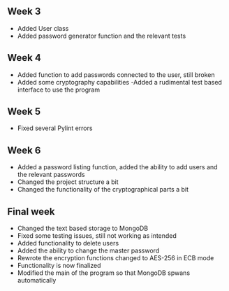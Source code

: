 ## Week 3

- Added User class
- Added password generator function and the relevant tests

## Week 4

- Added function to add passwords connected to the user, still broken
- Added some cryptography capabilities
 -Added a rudimental test based interface to use the program

 ## Week 5

 - Fixed several Pylint errors

 ## Week 6
 - Added a password listing function, added the ability to add users and the relevant passwords
 - Changed the project structure a bit
 - Changed the functionality of the cryptographical parts a bit

 ## Final week
 - Changed the text based storage to MongoDB
 - Fixed some testing issues, still not working as intended
 - Added functionality to delete users
 - Added the ability to change the master password
 - Rewrote the encryption functions changed to AES-256 in ECB mode
 - Functionality is now finalized
 - Modified the main of the program so that MongoDB spwans automatically